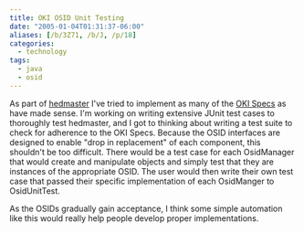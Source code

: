 ```yaml
---
title: OKI OSID Unit Testing
date: "2005-01-04T01:31:37-06:00"
aliases: [/b/3Z71, /b/J, /p/18]
categories:
  - technology
tags:
  - java
  - osid
---
```


As part of [hedmaster] I've tried to implement as many of the [OKI Specs] as have made sense. I'm working on
writing extensive JUnit test cases to thoroughly test hedmaster, and I got to thinking about writing a test suite to
check for adherence to the OKI Specs. Because the OSID interfaces are designed to enable "drop in replacement" of each
component, this shouldn't be too difficult. There would be a test case for each OsidManager that would create and
manipulate objects and simply test that they are instances of the appropriate OSID. The user would then write their own
test case that passed their specific implementation of each OsidManger to OsidUnitTest.

[hedmaster]: https://web.archive.org/web/20050104/willnorris.com/projects/hedmaster
[oki specs]: https://web.archive.org/web/20050104/http://okiproject.org/specs/

As the OSIDs gradually gain acceptance, I think some simple automation like this would really help people develop proper
implementations.
